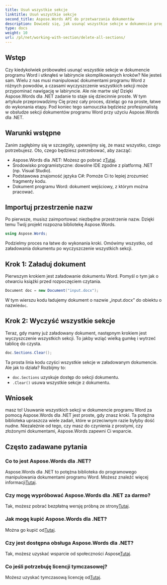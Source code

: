 ```yaml
---
title: Usuń wszystkie sekcje
linktitle: Usuń wszystkie sekcje
second_title: Aspose.Words API do przetwarzania dokumentów
description: Dowiedz się, jak usunąć wszystkie sekcje w dokumencie programu Word za pomocą Aspose.Words dla .NET, korzystając z tego łatwego do zrozumienia przewodnika krok po kroku.
type: docs
weight: 10
url: /pl/net/working-with-section/delete-all-sections/
---
```

## Wstęp

Czy kiedykolwiek próbowałeś usunąć wszystkie sekcje w dokumencie programu Word i utknąłeś w labiryncie skomplikowanych kroków? Nie jesteś sam. Wielu z nas musi manipulować dokumentami programu Word z różnych powodów, a czasami wyczyszczenie wszystkich sekcji może przypominać nawigację w labiryncie. Ale nie martw się! Dzięki Aspose.Words dla .NET zadanie to staje się dziecinnie proste. W tym artykule przeprowadzimy Cię przez cały proces, dzieląc go na proste, łatwe do wykonania etapy. Pod koniec tego samouczka będziesz profesjonalistą w obsłudze sekcji dokumentów programu Word przy użyciu Aspose.Words dla .NET.

## Warunki wstępne

Zanim zagłębimy się w szczegóły, upewnijmy się, że masz wszystko, czego potrzebujesz. Oto, czego będziesz potrzebować, aby zacząć:

-  Aspose.Words dla .NET: Możesz go pobrać z[Tutaj](https://releases.aspose.com/words/net/).
- Środowisko programistyczne: dowolne IDE zgodne z platformą .NET (np. Visual Studio).
- Podstawowa znajomość języka C#: Pomoże Ci to lepiej zrozumieć fragmenty kodu.
- Dokument programu Word: dokument wejściowy, z którym można pracować.

## Importuj przestrzenie nazw

Po pierwsze, musisz zaimportować niezbędne przestrzenie nazw. Dzięki temu Twój projekt rozpozna bibliotekę Aspose.Words.

```csharp
using Aspose.Words;
```

Podzielmy proces na łatwe do wykonania kroki. Omówimy wszystko, od załadowania dokumentu po wyczyszczenie wszystkich sekcji.

## Krok 1: Załaduj dokument

Pierwszym krokiem jest załadowanie dokumentu Word. Pomyśl o tym jak o otwarciu książki przed rozpoczęciem czytania.

```csharp
Document doc = new Document("input.docx");
```

 W tym wierszu kodu ładujemy dokument o nazwie „input.docx” do obiektu o nazwie`doc`.

## Krok 2: Wyczyść wszystkie sekcje

Teraz, gdy mamy już załadowany dokument, następnym krokiem jest wyczyszczenie wszystkich sekcji. To jakby wziąć wielką gumkę i wytrzeć tablicę do czysta.

```csharp
doc.Sections.Clear();
```

Ta prosta linia kodu czyści wszystkie sekcje w załadowanym dokumencie. Ale jak to działa? Rozbijmy to:

- `doc.Sections` uzyskuje dostęp do sekcji dokumentu.
- `.Clear()` usuwa wszystkie sekcje z dokumentu.

## Wniosek

masz to! Usuwanie wszystkich sekcji w dokumencie programu Word za pomocą Aspose.Words dla .NET jest proste, gdy znasz kroki. Ta potężna biblioteka upraszcza wiele zadań, które w przeciwnym razie byłyby dość nudne. Niezależnie od tego, czy masz do czynienia z prostymi, czy złożonymi dokumentami, Aspose.Words zapewni Ci wsparcie. 

## Często zadawane pytania

### Co to jest Aspose.Words dla .NET?
 Aspose.Words dla .NET to potężna biblioteka do programowego manipulowania dokumentami programu Word. Możesz znaleźć więcej informacji[Tutaj](https://reference.aspose.com/words/net/).

### Czy mogę wypróbować Aspose.Words dla .NET za darmo?
 Tak, możesz pobrać bezpłatną wersję próbną ze strony[Tutaj](https://releases.aspose.com/).

### Jak mogę kupić Aspose.Words dla .NET?
 Można go kupić od[Tutaj](https://purchase.aspose.com/buy).

### Czy jest dostępna obsługa Aspose.Words dla .NET?
Tak, możesz uzyskać wsparcie od społeczności Aspose[Tutaj](https://forum.aspose.com/c/words/8).

### Co jeśli potrzebuję licencji tymczasowej?
 Możesz uzyskać tymczasową licencję od[Tutaj](https://purchase.aspose.com/temporary-license/).
